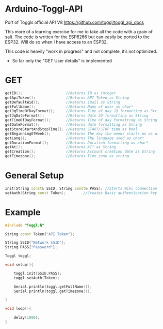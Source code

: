 # Arduino-Toggl-API
Port of Toggls official API V8
https://github.com/toggl/toggl_api_docs

This more of a learning exercise for me to take all the code with a grain of salt.
The code is written for the ESP8266 but can easily be ported to the ESP32. Will do so when I have access to an ESP32.

This code is heavily "work in progress" and not complete, it’s not optimized.

* So far only the "GET User details" is implemented

# GET
```c++
getID();                    //Returns ID as integer
getApiToken();              //Returns API Token as String
getDefaultWid();            //Returns Email as String
getFullName();              //Returns Name of user as char*
getJqTimeOfDayFormat();     //Returns Time of day JQ formatting as String
getJqDateFormat();          //Returns date JQ formatting as String
getTimeOfDayFormat();       //Returns Time of day formatting as String
getDateFormat();            //Returns date formatting as String
getStoreStartAndStopTime(); //Returns START/STOP time as bool
getBeginningOfWeek();       //Returns The day the weeks starts on as uint
getLang();                  //Returns The language used as char*
getDurationFormat();        //Returns Duration formatting as char*
getAt();                    //Returns AT? as String
getCreation();              //Returns Account creation date as String
getTimezone();              //Returns Time zone as string
```
# General Setup
```c++
init(String const& SSID, String const& PASS); //Starts WiFi connection
setAuth(String const Token);        //Creates Basic authentication key
```
# Example

```c++
#include "Toggl.h"

String const Token{"API Token"};

String SSID{"Network SSID"};
String PASS{"Password"};

Toggl toggl;

void setup(){

    toggl.init(SSID,PASS);
    toggl.setAuth(Token);

    Serial.println(toggl.getFullName());
    Serial.println(toggl.getTimezone());

}

void loop(){
    
    delay(1000);
}

```
